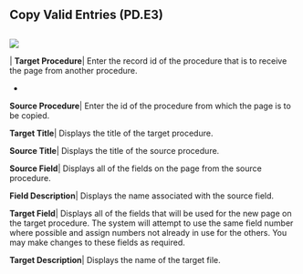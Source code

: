 ## Copy Valid Entries (PD.E3)
<PageHeader />

##

![](./PD-E3-1.jpg)

| **Target Procedure**|  Enter the record id of the procedure that is to
receive the page from another procedure.

-  
**Source Procedure**|  Enter the id of the procedure from which the page is to
be copied.

**Target Title**|  Displays the title of the target procedure.

**Source Title**|  Displays the title of the source procedure.

**Source Field**|  Displays all of the fields on the page from the source
procedure.

**Field Description**|  Displays the name associated with the source field.

**Target Field**|  Displays all of the fields that will be used for the new
page on the target procedure. The system will attempt to use the same field
number where possible and assign numbers not already in use for the others.
You may make changes to these fields as required.

**Target Description**|  Displays the name of the target file.


<badge text= "Version 8.10.57 " vertical="middle" />

<PageFooter />
